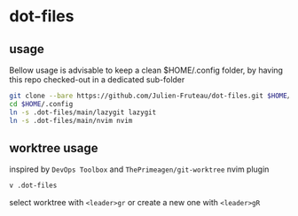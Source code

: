 # dot-files

## usage

Bellow usage is advisable to keep a clean $HOME/.config folder, by having this repo checked-out in a dedicated sub-folder

```bash
git clone --bare https://github.com/Julien-Fruteau/dot-files.git $HOME/.config/.dot-files
cd $HOME/.config
ln -s .dot-files/main/lazygit lazygit
ln -s .dot-files/main/nvim nvim
```

## worktree usage

inspired by `DevOps Toolbox` and `ThePrimeagen/git-worktree` nvim plugin

```bash
v .dot-files
```

select worktree with `<leader>gr` or create a new one with `<leader>gR`
